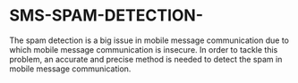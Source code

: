 # SMS-SPAM-DETECTION-
The spam detection is a big issue in mobile message communication due to which mobile message communication is insecure. In order to tackle this problem, an accurate and precise method is needed to detect the spam in mobile message communication.
